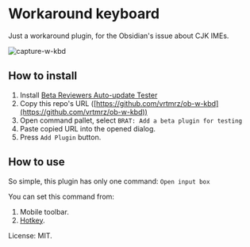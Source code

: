 # Workaround keyboard

Just a workaround plugin, for the Obsidian's issue about CJK IMEs.

![capture-w-kbd](https://user-images.githubusercontent.com/45774780/167794139-1bf9d7d5-6fd0-4c50-a8b4-b054eba03778.gif)

## How to install

1. Install [Beta Reviewers Auto-update Tester](https://github.com/TfTHacker/obsidian42-brat)
2. Copy this repo's URL ([https://github.com/vrtmrz/ob-w-kbd](https://github.com/vrtmrz/ob-w-kbd))
3. Open command pallet, select `BRAT: Add a beta plugin for testing`
4. Paste copied URL into the opened dialog.
5. Press `Add Plugin` button.

## How to use

So simple, this plugin has only one command: `Open input box`

You can set this command from:
1. Mobile toolbar.
2. [Hotkey](https://help.obsidian.md/Customization/Custom+hotkeys).

License: MIT.
